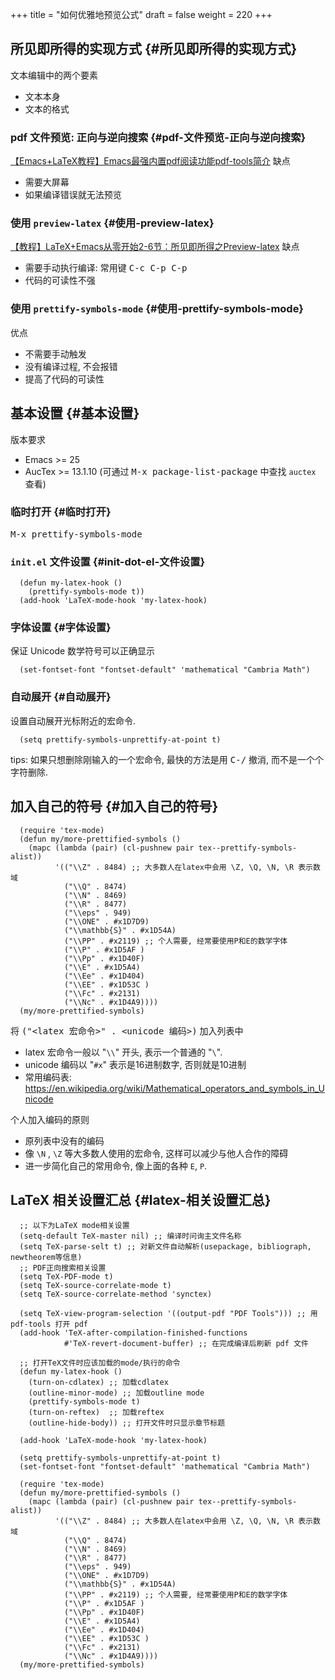 +++
title = "如何优雅地预览公式"
draft = false
weight = 220
+++

## 所见即所得的实现方式 {#所见即所得的实现方式}

文本编辑中的两个要素

-   文本本身
-   文本的格式


### pdf 文件预览: 正向与逆向搜索 {#pdf-文件预览-正向与逆向搜索}

[【Emacs+LaTeX教程】Emacs最强内置pdf阅读功能pdf-tools简介](https://www.bilibili.com/video/BV1pg4y1s7Z9/)
缺点

-   需要大屏幕
-   如果编译错误就无法预览


### 使用 `preview-latex` {#使用-preview-latex}

[【教程】LaTeX+Emacs从零开始2-6节：所见即所得之Preview-latex](https://www.bilibili.com/video/BV1H4411a7fD/)
缺点

-   需要手动执行编译: 常用键 <kbd>C-c C-p C-p</kbd>
-   代码的可读性不强


### 使用 `prettify-symbols-mode` {#使用-prettify-symbols-mode}

优点

-   不需要手动触发
-   没有编译过程, 不会报错
-   提高了代码的可读性


## 基本设置 {#基本设置}

版本要求

-   Emacs &gt;= 25
-   AucTex &gt;= 13.1.10 (可通过 <kbd>M-x package-list-package</kbd> 中查找 `auctex` 查看)


### 临时打开 {#临时打开}

<kbd>M-x prettify-symbols-mode</kbd>


### `init.el` 文件设置 {#init-dot-el-文件设置}

```elisp
  (defun my-latex-hook ()
    (prettify-symbols-mode t))
  (add-hook 'LaTeX-mode-hook 'my-latex-hook)
```


### 字体设置 {#字体设置}

保证 Unicode 数学符号可以正确显示

```elisp
  (set-fontset-font "fontset-default" 'mathematical "Cambria Math")
```


### 自动展开 {#自动展开}

设置自动展开光标附近的宏命令.

```elisp
  (setq prettify-symbols-unprettify-at-point t)
```

tips: 如果只想删除刚输入的一个宏命令, 最快的方法是用 <kbd>C-/</kbd> 撤消, 而不是一个个字符删除.


## 加入自己的符号 {#加入自己的符号}

```elisp
  (require 'tex-mode)
  (defun my/more-prettified-symbols ()
    (mapc (lambda (pair) (cl-pushnew pair tex--prettify-symbols-alist))
          '(("\\Z" . 8484) ;; 大多数人在latex中会用 \Z, \Q, \N, \R 表示数域
            ("\\Q" . 8474)
            ("\\N" . 8469)
            ("\\R" . 8477)
            ("\\eps" . 949)
            ("\\ONE" . #x1D7D9)
            ("\\mathbb{S}" . #x1D54A)
            ("\\PP" . #x2119) ;; 个人需要, 经常要使用P和E的数学字体
            ("\\P" . #x1D5AF )
            ("\\Pp" . #x1D40F)
            ("\\E" . #x1D5A4)
            ("\\Ee" . #x1D404)
            ("\\EE" . #x1D53C )
            ("\\Fc" . #x2131)
            ("\\Nc" . #x1D4A9))))
  (my/more-prettified-symbols)
```

将 <kbd>("&lt;latex 宏命令&gt;" . &lt;unicode 编码&gt;)</kbd> 加入列表中

-   latex 宏命令一般以 "`\\`" 开头, 表示一个普通的 "`\`".
-   unicode 编码以 "`#x`" 表示是16进制数字, 否则就是10进制
-   常用编码表: <https://en.wikipedia.org/wiki/Mathematical_operators_and_symbols_in_Unicode>

个人加入编码的原则

-   原列表中没有的编码
-   像 `\N` , `\Z` 等大多数人使用的宏命令, 这样可以减少与他人合作的障碍
-   进一步简化自己的常用命令, 像上面的各种 `E`, `P`.


## LaTeX 相关设置汇总 {#latex-相关设置汇总}

```elisp
  ;; 以下为LaTeX mode相关设置
  (setq-default TeX-master nil) ;; 编译时问询主文件名称
  (setq TeX-parse-selt t) ;; 对新文件自动解析(usepackage, bibliograph, newtheorem等信息)
  ;; PDF正向搜索相关设置
  (setq TeX-PDF-mode t)
  (setq TeX-source-correlate-mode t)
  (setq TeX-source-correlate-method 'synctex)

  (setq TeX-view-program-selection '((output-pdf "PDF Tools"))) ;; 用pdf-tools 打开 pdf
  (add-hook 'TeX-after-compilation-finished-functions
            #'TeX-revert-document-buffer) ;; 在完成编译后刷新 pdf 文件

  ;; 打开TeX文件时应该加载的mode/执行的命令
  (defun my-latex-hook ()
    (turn-on-cdlatex) ;; 加载cdlatex
    (outline-minor-mode) ;; 加载outline mode
    (prettify-symbols-mode t)
    (turn-on-reftex)  ;; 加载reftex
    (outline-hide-body)) ;; 打开文件时只显示章节标题

  (add-hook 'LaTeX-mode-hook 'my-latex-hook)

  (setq prettify-symbols-unprettify-at-point t)
  (set-fontset-font "fontset-default" 'mathematical "Cambria Math")

  (require 'tex-mode)
  (defun my/more-prettified-symbols ()
    (mapc (lambda (pair) (cl-pushnew pair tex--prettify-symbols-alist))
          '(("\\Z" . 8484) ;; 大多数人在latex中会用 \Z, \Q, \N, \R 表示数域
            ("\\Q" . 8474)
            ("\\N" . 8469)
            ("\\R" . 8477)
            ("\\eps" . 949)
            ("\\ONE" . #x1D7D9)
            ("\\mathbb{S}" . #x1D54A)
            ("\\PP" . #x2119) ;; 个人需要, 经常要使用P和E的数学字体
            ("\\P" . #x1D5AF )
            ("\\Pp" . #x1D40F)
            ("\\E" . #x1D5A4)
            ("\\Ee" . #x1D404)
            ("\\EE" . #x1D53C )
            ("\\Fc" . #x2131)
            ("\\Nc" . #x1D4A9))))
  (my/more-prettified-symbols)
```
